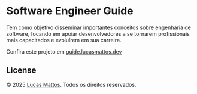 # Software Engineer Guide

Tem como objetivo disseminar importantes conceitos sobre engenharia de software, focando em apoiar desenvolvedores a se tornarem profissionais mais capacitados e evoluírem em sua carreira.

Confira este projeto em [guide.lucasmattos.dev](https://guide.lucasmattos.dev/)

## License
© 2025 [Lucas Mattos](https://lucasmattos.dev). Todos os direitos reservados.
